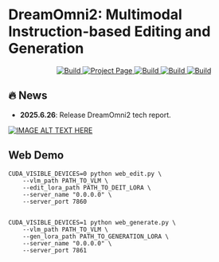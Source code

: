 # DreamOmni2: Multimodal Instruction-based Editing and Generation

<p align="center">
    <a href="https://arxiv.org/html/2510.06679v1">
            <img alt="Build" src="https://img.shields.io/badge/arXiv%20paper-2510.06679v1-b31b1b.svg">
    </a>
    <a href="https://pbihao.github.io/projects/DreamOmni2/index.html">
        <img alt="Project Page" src="https://img.shields.io/badge/Project-Page-blue">
    </a>
    <a href="">
        <img alt="Build" src="https://img.shields.io/badge/DreamOmni2-Benchmark-green">
    </a>
    <a href="">
        <img alt="Build" src="https://img.shields.io/badge/🤗-HF%20Model-yellow">
    </a>    
    <a href="">
        <img alt="Build" src="https://img.shields.io/badge/🤗-HF%20Demo-yellow">
    </a>
</p>

## 🔥 News
- **2025.6.26**: Release DreamOmni2 tech report.

[![IMAGE ALT TEXT HERE](https://img.youtube.com/vi/8xpoiRK57uU&t=37s/0.jpg)](https://www.youtube.com/watch?v=8xpoiRK57uU&t=37s)

## Web Demo
```
CUDA_VISIBLE_DEVICES=0 python web_edit.py \
    --vlm_path PATH_TO_VLM \
    --edit_lora_path PATH_TO_DEIT_LORA \
    --server_name "0.0.0.0" \
    --server_port 7860


CUDA_VISIBLE_DEVICES=1 python web_generate.py \
    --vlm_path PATH_TO_VLM \
    --gen_lora_path PATH_TO_GENERATION_LORA \
    --server_name "0.0.0.0" \
    --server_port 7861
```
